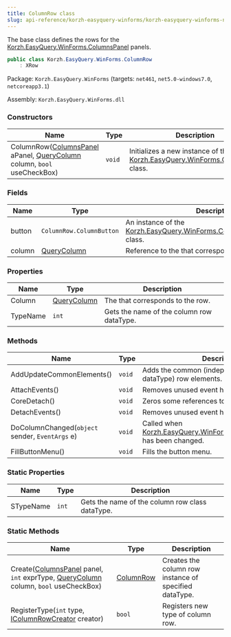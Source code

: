 ```yaml
---
title: ColumnRow class
slug: api-reference/korzh-easyquery-winforms/korzh-easyquery-winforms-namespace/columnrow-class
---
```


The base class defines the rows for the [Korzh.EasyQuery.WinForms.ColumnsPanel](//easyquery/docs/api-reference/korzh-easyquery-winforms/korzh-easyquery-winforms-namespace/columnspanel-class) panels.
```csharp
public class Korzh.EasyQuery.WinForms.ColumnRow
    : XRow

```
Package: `Korzh.EasyQuery.WinForms` (targets: `net461`, `net5.0-windows7.0`, `netcoreapp3.1`)

Assembly: `Korzh.EasyQuery.WinForms.dll`

### Constructors

| Name | Type | Description | 
| --- | --- | --- | 
| ColumnRow([ColumnsPanel](//easyquery/docs/api-reference/korzh-easyquery-winforms/korzh-easyquery-winforms-namespace/columnspanel-class) aPanel, [QueryColumn](//easyquery/docs/api-reference/korzh-easyquery/korzh-easyquery-namespace/querycolumn-class) column, `bool` useCheckBox) | `void` | Initializes a new instance of the [Korzh.EasyQuery.WinForms.ColumnRow](//easyquery/docs/api-reference/korzh-easyquery-winforms/korzh-easyquery-winforms-namespace/columnrow-class) class. | 


### Fields

| Name | Type | Description | 
| --- | --- | --- | 
| button | `ColumnRow.ColumnButton` | An instance of the [Korzh.EasyQuery.WinForms.ColumnRow.ColumnButton](//easyquery/docs/api-reference/korzh-easyquery-winforms/korzh-easyquery-winforms-namespace/columnrow-class) class. | 
| column | [QueryColumn](//easyquery/docs/api-reference/korzh-easyquery/korzh-easyquery-namespace/querycolumn-class) | Reference to the <see cref="!:Korzh.EasyQuery.Column" /> that corresponds to the row. | 


### Properties

| Name | Type | Description | 
| --- | --- | --- | 
| Column | [QueryColumn](//easyquery/docs/api-reference/korzh-easyquery/korzh-easyquery-namespace/querycolumn-class) | The <see cref="!:Korzh.EasyQuery.Column" /> that corresponds to the row. | 
| TypeName | `int` | Gets the name of the column row dataType. | 


### Methods

| Name | Type | Description | 
| --- | --- | --- | 
| AddUpdateCommonElements() | `void` | Adds the common (independent of row dataType) row elements. | 
| AttachEvents() | `void` | Removes unused event handlers. | 
| CoreDetach() | `void` | Zeros some references to let row be destroyed. | 
| DetachEvents() | `void` | Removes unused event handlers. | 
| DoColumnChanged(`object` sender, `EventArgs` e) | `void` | Called when [Korzh.EasyQuery.WinForms.ColumnRow.Column](//easyquery/docs/api-reference/korzh-easyquery-winforms/korzh-easyquery-winforms-namespace/columnrow-class) has been changed. | 
| FillButtonMenu() | `void` | Fills the button menu. | 


### Static Properties

| Name | Type | Description | 
| --- | --- | --- | 
| STypeName | `int` | Gets the name of the column row class dataType. | 


### Static Methods

| Name | Type | Description | 
| --- | --- | --- | 
| Create([ColumnsPanel](//easyquery/docs/api-reference/korzh-easyquery-winforms/korzh-easyquery-winforms-namespace/columnspanel-class) panel, `int` exprType, [QueryColumn](//easyquery/docs/api-reference/korzh-easyquery/korzh-easyquery-namespace/querycolumn-class) column, `bool` useCheckBox) | [ColumnRow](//easyquery/docs/api-reference/korzh-easyquery-winforms/korzh-easyquery-winforms-namespace/columnrow-class) | Creates the column row instance of specified dataType. | 
| RegisterType(`int` type, [IColumnRowCreator](//easyquery/docs/api-reference/korzh-easyquery-winforms/korzh-easyquery-winforms-namespace/icolumnrowcreator-interface) creator) | `bool` | Registers new type of column row. |